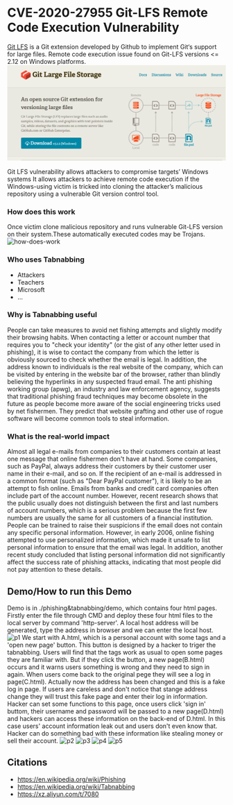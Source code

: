 CVE-2020-27955
Git-LFS Remote Code Execution Vulnerability
==============

[Git LFS](https://git-lfs.github.com/) is a Git extension developed by Github to implement Git‘s support for large files. Remote code execution issue found on Git-LFS versions <= 2.12 on Windows platforms.
![Git LFS](./gitlfs.png)

Git LFS vulnerability allows attackers to compromise targets’ Windows systems
It allows attackers to achieve remote code execution if the Windows-using victim is tricked into cloning the attacker’s malicious repository using a vulnerable Git version control tool.


### How does this work
Once victim clone malicious repository and runs vulnerable Git-LFS version on their system.These automatically executed codes may be Trojans.
![how-does-work](./phishing&tabnabbing/images/图片1.png)

### Who uses Tabnabbing
* Attackers
* Teachers
* Microsoft
* ...

### Why is Tabnabbing useful
People can take measures to avoid net fishing attempts and slightly modify their browsing habits. When contacting a letter or account number that requires you to "check your identity" (or the gist of any other letter used in phishing), it is wise to contact the company from which the letter is obviously sourced to check whether the email is legal. In addition, the address known to individuals is the real website of the company, which can be visited by entering in the website bar of the browser, rather than blindly believing the hyperlinks in any suspected fraud email. The anti phishing working group (apwg), an industry and law enforcement agency, suggests that traditional phishing fraud techniques may become obsolete in the future as people become more aware of the social engineering tricks used by net fishermen. They predict that website grafting and other use of rogue software will become common tools to steal information.

### What is the real-world impact
Almost all legal e-mails from companies to their customers contain at least one message that online fishermen don't have at hand. Some companies, such as PayPal, always address their customers by their customer user name in their e-mail, and so on. If the recipient of an e-mail is addressed in a common format (such as "Dear PayPal customer"), it is likely to be an attempt to fish online. Emails from banks and credit card companies often include part of the account number. However, recent research shows that the public usually does not distinguish between the first and last numbers of account numbers, which is a serious problem because the first few numbers are usually the same for all customers of a financial institution. People can be trained to raise their suspicions if the email does not contain any specific personal information. However, in early 2006, online fishing attempted to use personalized information, which made it unsafe to list personal information to ensure that the email was legal. In addition, another recent study concluded that listing personal information did not significantly affect the success rate of phishing attacks, indicating that most people did not pay attention to these details.

Demo/How to run this Demo
----
Demo is in ./phishing&tabnabbing/demo, which contains four html pages. Firstly enter the file through CMD and deploy these four html files to the local server by command 'http-server'. A local host address will be generated, type the address in browser and we can enter the local host.
![p1](./phishing&tabnabbing/images/p1.png)
We start with A.html, which is a personal account with some tags and a 'open new page' button. This button is designed by a hacker to triger the tabnabbing. Users will find that the tags work as usual to open some pages they are familiar with. But if they click the button, a new page(B.html) occurs and it warns users something is wrong and they need to sign in again. When users come back to the original pege they will see a log in page(C.html). Actually now the address has been changed and this is a fake log in page. If users are careless and don't notice that stange address change they will trust this fake page and enter their log in information. Hacker can set some functions to this page, once users click 'sign in' buttom, their username and password will be passed to a new page(D.html) and hackers can access these information on the back-end of D.html. In this case users' account information leak out and users don't even know that. Hacker can do something bad with these information like stealing money or sell their account.
![p2](./phishing&tabnabbing/images/p2.png)
![p3](./phishing&tabnabbing/images/p3.png)
![p4](./phishing&tabnabbing/images/p4.png)
![p5](./phishing&tabnabbing/images/p5.png)


Citations
---------
* https://en.wikipedia.org/wiki/Phishing
* https://en.wikipedia.org/wiki/Tabnabbing
* https://xz.aliyun.com/t/7080
